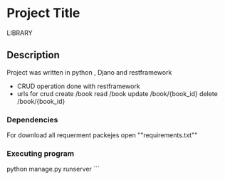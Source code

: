 # Project Title
LIBRARY 
## Description
  Project was written in python , Djano and restframework
* CRUD operation  done with restframework 
* urls for crud
create   /book
read     /book
update   /book/{book_id}
delete   /book/{book_id}
  

### Dependencies
For download  all requerment packejes open ""requirements.txt""

### Executing program

python manage.py runserver 
\```
